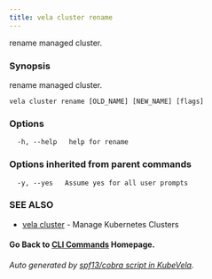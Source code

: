 ```yaml
---
title: vela cluster rename
---
```


rename managed cluster.

### Synopsis

rename managed cluster.

```
vela cluster rename [OLD_NAME] [NEW_NAME] [flags]
```

### Options

```
  -h, --help   help for rename
```

### Options inherited from parent commands

```
  -y, --yes   Assume yes for all user prompts
```

### SEE ALSO

* [vela cluster](vela_cluster)	 - Manage Kubernetes Clusters

#### Go Back to [CLI Commands](vela) Homepage.


###### Auto generated by [spf13/cobra script in KubeVela](https://github.com/kubevela/kubevela/tree/master/hack/docgen).
